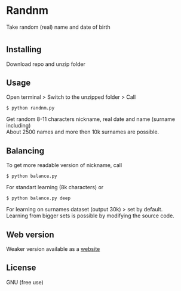 # Randnm
Take random (real) name and date of birth
# 
## Installing
Download repo and unzip folder
## Usage
Open terminal > 
Switch to the unzipped folder > 
Call 
```shell
$ python randnm.py
```
Get random 8-11 characters nickname, real date and name (surname including) <br>
About 2500 names and more then 10k surnames are possible.

## Balancing
To get more readable version of nickname, call
```shell
$ python balance.py
```
For standart learning (8k characters) or 
```shell
$ python balance.py deep
```
For learning on surnames dataset (output 30k) > set by default. <br>
Learning from bigger sets is possible by modifying the source code.
## Web version
Weaker version available as a [website](https://vsnits.github.io/Randnm/Randnm/web/)

## License
GNU (free use)

